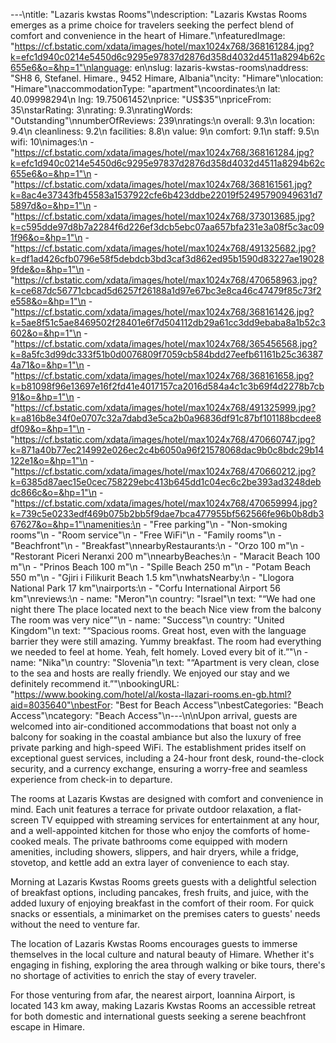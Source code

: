 ---\ntitle: "Lazaris kwstas Rooms"\ndescription: "Lazaris Kwstas Rooms emerges as a prime choice for travelers seeking the perfect blend of comfort and convenience in the heart of Himare."\nfeaturedImage: "https://cf.bstatic.com/xdata/images/hotel/max1024x768/368161284.jpg?k=efc1d940c0214e5450d6c9295e97837d2876d358d4032d4511a8294b62c655e6&o=&hp=1"\nlanguage: en\nslug: lazaris-kwstas-rooms\naddress: "SH8 6, Stefanel. Himare., 9452 Himare, Albania"\ncity: "Himare"\nlocation: "Himare"\naccommodationType: "apartment"\ncoordinates:\n  lat: 40.09998294\n  lng: 19.75061452\nprice: "US$35"\npriceFrom: 35\nstarRating: 3\nrating: 9.3\nratingWords: "Outstanding"\nnumberOfReviews: 239\nratings:\n  overall: 9.3\n  location: 9.4\n  cleanliness: 9.2\n  facilities: 8.8\n  value: 9\n  comfort: 9.1\n  staff: 9.5\n  wifi: 10\nimages:\n  - "https://cf.bstatic.com/xdata/images/hotel/max1024x768/368161284.jpg?k=efc1d940c0214e5450d6c9295e97837d2876d358d4032d4511a8294b62c655e6&o=&hp=1"\n  - "https://cf.bstatic.com/xdata/images/hotel/max1024x768/368161561.jpg?k=8ac4e37343fb45583a1537922cfe6b423ddbe22019f52495790949631d75897d&o=&hp=1"\n  - "https://cf.bstatic.com/xdata/images/hotel/max1024x768/373013685.jpg?k=c595dde97d8b7a2284f6d226ef3dcb5ebc07aa657bfa231e3a08f5c3ac091f96&o=&hp=1"\n  - "https://cf.bstatic.com/xdata/images/hotel/max1024x768/491325682.jpg?k=df1ad426cfb0796e58f5debdcb3bd3caf3d862ed95b1590d83227ae190289fde&o=&hp=1"\n  - "https://cf.bstatic.com/xdata/images/hotel/max1024x768/470658963.jpg?k=ce687dc56771cbcad5d6257f26188a1d97e67bc3e8ca46c47479f85c73f2e558&o=&hp=1"\n  - "https://cf.bstatic.com/xdata/images/hotel/max1024x768/368161426.jpg?k=5ae8f51c5ae8469502f28401e6f7d504112db29a61cc3dd9ebaba8a1b52c3602&o=&hp=1"\n  - "https://cf.bstatic.com/xdata/images/hotel/max1024x768/365456568.jpg?k=8a5fc3d99dc333f51b0d0076809f7059cb584bdd27eefb61161b25c363874a71&o=&hp=1"\n  - "https://cf.bstatic.com/xdata/images/hotel/max1024x768/368161658.jpg?k=b81098f96e13697e16f2fd41e4017157ca2016d584a4c1c3b69f4d2278b7cb91&o=&hp=1"\n  - "https://cf.bstatic.com/xdata/images/hotel/max1024x768/491325999.jpg?k=a816b8e34f0e0707c32a7dabd3e5ca2b0a96836df91c87bf101188bcdee8df09&o=&hp=1"\n  - "https://cf.bstatic.com/xdata/images/hotel/max1024x768/470660747.jpg?k=871a40b77ec214992e026ec2c4b6050a96f21578068dac9b0c8bdc29b14122e1&o=&hp=1"\n  - "https://cf.bstatic.com/xdata/images/hotel/max1024x768/470660212.jpg?k=6385d87aec15e0cec758229ebc413b645dd1c04ec6c2be393ad3248debdc866c&o=&hp=1"\n  - "https://cf.bstatic.com/xdata/images/hotel/max1024x768/470659994.jpg?k=739c5e0233edf469b075b2bb5f9dae7bca477955bf562566fe96b0b8db367627&o=&hp=1"\namenities:\n  - "Free parking"\n  - "Non-smoking rooms"\n  - "Room service"\n  - "Free WiFi"\n  - "Family rooms"\n  - "Beachfront"\n  - "Breakfast"\nnearbyRestaurants:\n  - "Orzo 100 m"\n  - "Restorant Piceri Neranxi 200 m"\nnearbyBeaches:\n  - "Maracit Beach 100 m"\n  - "Prinos Beach 100 m"\n  - "Spille Beach 250 m"\n  - "Potam Beach 550 m"\n  - "Gjiri i Filikurit Beach 1.5 km"\nwhatsNearby:\n  - "Llogora National Park 17 km"\nairports:\n  - "Corfu International Airport 56 km"\nreviews:\n  - name: "Meron"\n    country: "Israel"\n    text: "“We had one night there The place located next to the beach
Nice view from the balcony
The room was very nice”"\n  - name: "Success"\n    country: "United Kingdom"\n    text: "“Spacious rooms. Great host, even with the language barrier they were still amazing. Yummy breakfast. The room had everything we needed to feel at home. Yeah, felt homely. Loved every bit of it.”"\n  - name: "Nika"\n    country: "Slovenia"\n    text: "“Apartment is very clean, close to the sea and hosts are really friendly. We enjoyed our stay and we definitely recommend it.”"\nbookingURL: "https://www.booking.com/hotel/al/kosta-llazari-rooms.en-gb.html?aid=8035640"\nbestFor: "Best for Beach Access"\nbestCategories: "Beach Access"\ncategory: "Beach Access"\n---\n\nUpon arrival, guests are welcomed into air-conditioned accommodations that boast not only a balcony for soaking in the coastal ambiance but also the luxury of free private parking and high-speed WiFi. The establishment prides itself on exceptional guest services, including a 24-hour front desk, round-the-clock security, and a currency exchange, ensuring a worry-free and seamless experience from check-in to departure.

The rooms at Lazaris Kwstas are designed with comfort and convenience in mind. Each unit features a terrace for private outdoor relaxation, a flat-screen TV equipped with streaming services for entertainment at any hour, and a well-appointed kitchen for those who enjoy the comforts of home-cooked meals. The private bathrooms come equipped with modern amenities, including showers, slippers, and hair dryers, while a fridge, stovetop, and kettle add an extra layer of convenience to each stay.

Morning at Lazaris Kwstas Rooms greets guests with a delightful selection of breakfast options, including pancakes, fresh fruits, and juice, with the added luxury of enjoying breakfast in the comfort of their room. For quick snacks or essentials, a minimarket on the premises caters to guests' needs without the need to venture far.

The location of Lazaris Kwstas Rooms encourages guests to immerse themselves in the local culture and natural beauty of Himare. Whether it's engaging in fishing, exploring the area through walking or bike tours, there's no shortage of activities to enrich the stay of every traveler.

For those venturing from afar, the nearest airport, Ioannina Airport, is located 143 km away, making Lazaris Kwstas Rooms an accessible retreat for both domestic and international guests seeking a serene beachfront escape in Himare.